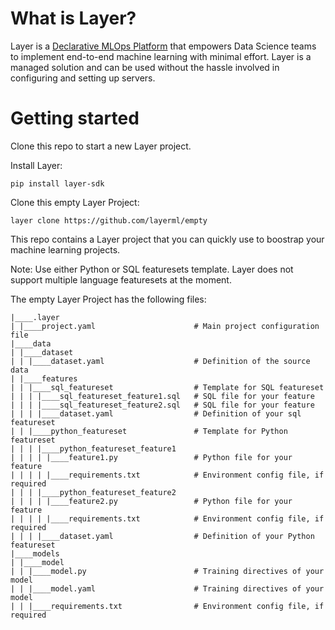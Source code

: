 # What is Layer?
Layer is a [Declarative MLOps Platform](https://layer.co/) that empowers Data Science teams to implement end-to-end machine learning with minimal effort. Layer is a managed solution and can be used without the hassle involved in configuring and setting up servers. 


# Getting started
Clone this repo to start a new Layer project. 

Install Layer:
```
pip install layer-sdk
```

Clone this empty Layer Project:
```
layer clone https://github.com/layerml/empty
```

This repo contains a Layer project that you can quickly use to boostrap your machine learning projects.

Note: Use either Python or SQL featuresets template. Layer does not support multiple language featuresets at the moment.

The empty Layer Project has the following files:

```
|____.layer
| |____project.yaml                      # Main project configuration file
|____data
| |____dataset
| | |____dataset.yaml                    # Definition of the source data
| |____features
| | |____sql_featureset                  # Template for SQL featureset
| | | |____sql_featureset_feature1.sql   # SQL file for your feature
| | | |____sql_featureset_feature2.sql   # SQL file for your feature
| | | |____dataset.yaml                  # Definition of your sql featureset
| | |____python_featureset               # Template for Python featureset
| | | |____python_featureset_feature1
| | | | |____feature1.py                 # Python file for your feature
| | | | |____requirements.txt            # Environment config file, if required 
| | | |____python_featureset_feature2
| | | | |____feature2.py                 # Python file for your feature
| | | | |____requirements.txt            # Environment config file, if required 
| | | |____dataset.yaml                  # Definition of your Python featureset
|____models
| |____model
| | |____model.py                        # Training directives of your model
| | |____model.yaml                      # Training directives of your model
| | |____requirements.txt                # Environment config file, if required               
```
